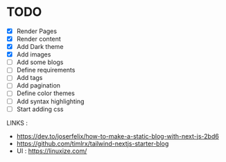 # TODO

- [x] Render Pages 
- [x] Render content 
- [x] Add Dark theme
- [x] Add images
- [ ] Add some blogs
- [ ] Define requirements 
- [ ] Add tags 
- [ ] Add pagination 
- [ ] Define color themes 
- [ ] Add syntax highlighting 
- [ ] Start adding css 

LINKS :

- https://dev.to/joserfelix/how-to-make-a-static-blog-with-next-js-2bd6
- https://github.com/timlrx/tailwind-nextjs-starter-blog
- UI : https://linuxize.com/ 
